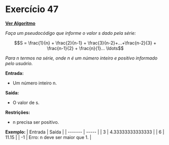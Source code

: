 # Exercício 47

[**Ver Algoritmo**](Algoritmo47.md)

*Faça um pseudocódigo que informe o valor s dado pela série:*

$$S =  \frac{1}{n} + \frac{2}{n-1} + \frac{3}{n-2}+...+\frac{n-2}{3} + \frac{n-1}{2} + \frac{n}{1}... \ldots$$


*Para n termos na série, onde n é um número inteiro e positivo informado pelo usuário.*

**Entrada:**
- Um número inteiro n.

**Saída:**
- O valor de s.

**Restrições:**
- n precisa ser positivo.

**Exemplo:**
| Entrada | Saída |
| ------- | ----- |
| 3 | 4.33333333333333 |
| 6 | 11.15 |
| -1 | Erro: n deve ser maior que 1. |
